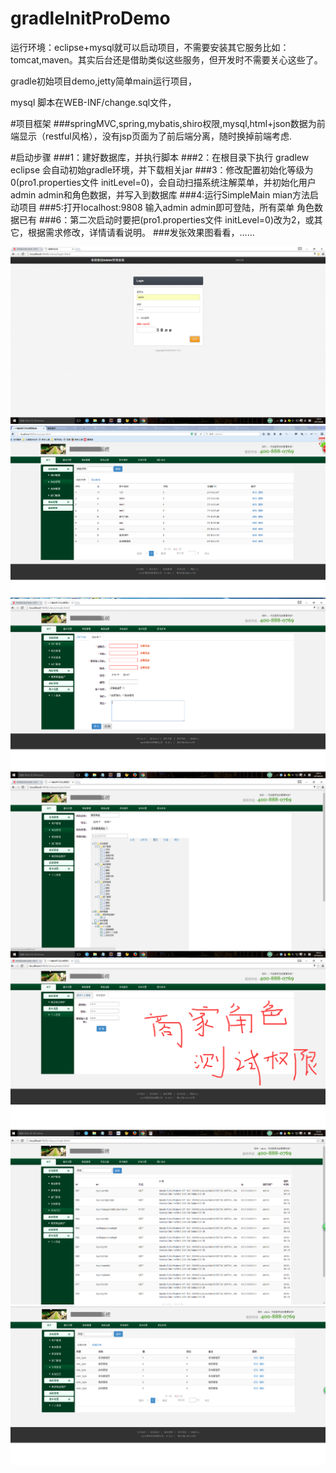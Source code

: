 # gradleInitProDemo

运行环境：eclipse+mysql就可以启动项目，不需要安装其它服务比如：tomcat,maven。其实后台还是借助类似这些服务，但开发时不需要关心这些了。
<p>gradle初始项目demo,jetty简单main运行项目，</p>
<p>mysql 脚本在WEB-INF/change.sql文件，</p>

#项目框架
###springMVC,spring,mybatis,shiro权限,mysql,html+json数据为前端显示（restful风格），没有jsp页面为了前后端分离，随时换掉前端考虑.

#启动步骤
###1：建好数据库，并执行脚本
###2：在根目录下执行 gradlew eclipse 会自动初始gradle环境，并下载相关jar
###3：修改配置初始化等级为0(pro1.properties文件 initLevel=0)，会自动扫描系统注解菜单，并初始化用户admin admin和角色数据，并写入到数据库
###4:运行SimpleMain mian方法启动项目 
###5:打开localhost:9808   输入admin admin即可登陆，所有菜单 角色数据已有
###6：第二次启动时要把(pro1.properties文件 initLevel=0)改为2，或其它，根据需求修改，详情请看说明。
###发张效果图看看，......


![图1](/doc/imgEffect/20160609145114.png)
![图2](/doc/imgEffect/20160607140339.png)
![图3](/doc/imgEffect/20160609145311.png)
![图3](/doc/imgEffect/20160609145345.png)
![图3](/doc/imgEffect/20160609153358.png)
![图3](/doc/imgEffect/20160619193031.png)
![图3](/doc/imgEffect/20160619193054.png)


